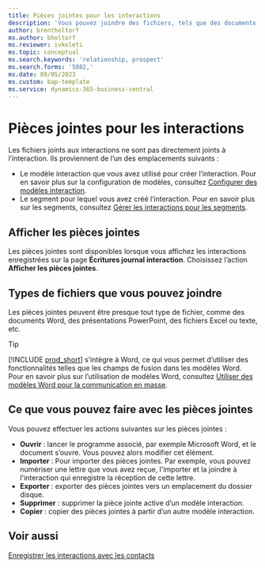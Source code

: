 ```yaml
---
title: Pièces jointes pour les interactions
description: 'Vous pouvez joindre des fichiers, tels que des documents Word, pour ajouter des détails sur une interaction.'
author: brentholtorf
ms.author: bholtorf
ms.reviewer: ivkoleti
ms.topic: conceptual
ms.search.keywords: 'relationship, prospect'
ms.search.forms: '5082,'
ms.date: 09/05/2023
ms.custom: bap-template
ms.service: dynamics-365-business-central
---
```

# Pièces jointes pour les interactions

Les fichiers joints aux interactions ne sont pas directement joints à l’interaction. Ils proviennent de l’un des emplacements suivants :

* Le modèle interaction que vous avez utilisé pour créer l’interaction. Pour en savoir plus sur la configuration de modèles, consultez [Configurer des modèles interaction](marketing-interactions.md#set-up-interaction-templates).
* Le segment pour lequel vous avez créé l’interaction. Pour en savoir plus sur les segments, consultez [Gérer les interactions pour les segments](marketing-interaction-segments.md).

## Afficher les pièces jointes

Les pièces jointes sont disponibles lorsque vous affichez les interactions enregistrées sur la page **Écritures journal interaction**. Choisissez l’action **Afficher les pièces jointes**.

## Types de fichiers que vous pouvez joindre

Les pièces jointes peuvent être presque tout type de fichier, comme des documents Word, des présentations PowerPoint, des fichiers Excel ou texte, etc.

> [!TIP]
> [!INCLUDE [prod_short](includes/prod_short.md)] s’intègre à Word, ce qui vous permet d’utiliser des fonctionnalités telles que les champs de fusion dans les modèles Word. Pour en savoir plus sur l’utilisation de modèles Word, consultez [Utiliser des modèles Word pour la communication en masse](ui-mail-merge.md).

## Ce que vous pouvez faire avec les pièces jointes

Vous pouvez effectuer les actions suivantes sur les pièces jointes :

* **Ouvrir** : lancer le programme associé, par exemple Microsoft Word, et le document s’ouvre. Vous pouvez alors modifier cet élément.
* **Importer** : Pour importer des pièces jointes. Par exemple, vous pouvez numériser une lettre que vous avez reçue, l'importer et la joindre à l'interaction qui enregistre la réception de cette lettre.
* **Exporter** : exporter des pièces jointes vers un emplacement du dossier disque.
* **Supprimer** : supprimer la pièce jointe active d’un modèle interaction.
* **Copier** : copier des pièces jointes à partir d’un autre modèle interaction.

## Voir aussi

[Enregistrer les interactions avec les contacts](marketing-interactions.md)  
